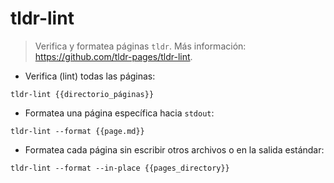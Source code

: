 # tldr-lint

> Verifica y formatea páginas `tldr`.
> Más información: <https://github.com/tldr-pages/tldr-lint>.

- Verifica (lint) todas las páginas:

`tldr-lint {{directorio_páginas}}`

- Formatea una página específica hacia `stdout`:

`tldr-lint --format {{page.md}}`

- Formatea cada página sin escribir otros archivos o en la salida estándar:

`tldr-lint --format --in-place {{pages_directory}}`
